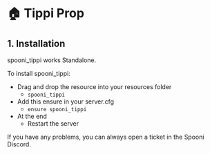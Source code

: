# 🏠 Tippi Prop

## 1. Installation
spooni_tippi works Standalone.  

To install spooni_tippi:
- Drag and drop the resource into your resources folder
  - `spooni_tippi`
- Add this ensure in your server.cfg
  - `ensure spooni_tippi`
- At the end
  - Restart the server

If you have any problems, you can always open a ticket in the Spooni Discord.
